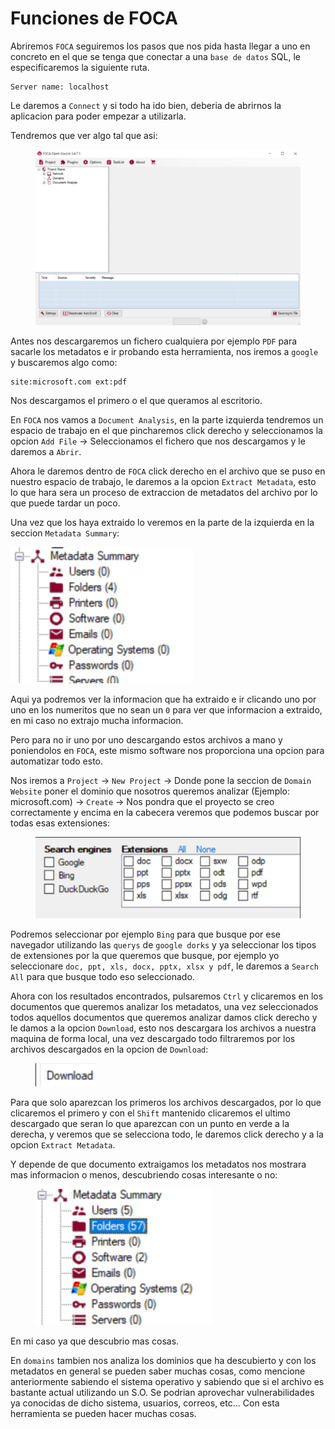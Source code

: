 # Funciones de FOCA

Abriremos `FOCA` seguiremos los pasos que nos pida hasta llegar a uno en concreto en el que se tenga que conectar a una `base de datos` SQL, le especificaremos la siguiente ruta.

```
Server name: localhost
```

Le daremos a `Connect` y si todo ha ido bien, deberia de abrirnos la aplicacion para poder empezar a utilizarla.

Tendremos que ver algo tal que asi:

<figure><img src="../../../.gitbook/assets/image (9).png" alt=""><figcaption></figcaption></figure>

Antes nos descargaremos un fichero cualquiera por ejemplo `PDF` para sacarle los metadatos e ir probando esta herramienta, nos iremos a `google` y buscaremos algo como:

```
site:microsoft.com ext:pdf
```

Nos descargamos el primero o el que queramos al escritorio.

En `FOCA` nos vamos a `Document Analysis`, en la parte izquierda tendremos un espacio de trabajo en el que pincharemos click derecho y seleccionamos la opcion `Add File` -> Seleccionamos el fichero que nos descargamos y le daremos a `Abrir`.

Ahora le daremos dentro de `FOCA` click derecho en el archivo que se puso en nuestro espacio de trabajo, le daremos a la opcion `Extract Metadata`, esto lo que hara sera un proceso de extraccion de metadatos del archivo por lo que puede tardar un poco.

Una vez que los haya extraido lo veremos en la parte de la izquierda en la seccion `Metadata Summary`:

![](<../../../.gitbook/assets/image (7).png>)

Aqui ya podremos ver la informacion que ha extraido e ir clicando uno por uno en los numeritos que no sean un `0` para ver que informacion a extraido, en mi caso no extrajo mucha informacion.

Pero para no ir uno por uno descargando estos archivos a mano y poniendolos en `FOCA`, este mismo software nos proporciona una opcion para automatizar todo esto.

Nos iremos a `Project` -> `New Project` -> Donde pone la seccion de `Domain Website` poner el dominio que nosotros queremos analizar (Ejemplo: microsoft.com) -> `Create` -> Nos pondra que el proyecto se creo correctamente y encima en la cabecera veremos que podemos buscar por todas esas extensiones:

<figure><img src="../../../.gitbook/assets/image (8).png" alt=""><figcaption></figcaption></figure>

Podremos seleccionar por ejemplo `Bing` para que busque por ese navegador utilizando las `querys` de `google dorks` y ya seleccionar los tipos de extensiones por la que queremos que busque, por ejemplo yo seleccionare `doc, ppt, xls, docx, pptx, xlsx y pdf`, le daremos a `Search All` para que busque todo eso seleccionado.

Ahora con los resultados encontrados, pulsaremos `Ctrl` y clicaremos en los documentos que queremos analizar los metadatos, una vez seleccionados todos aquellos documentos que queremos analizar damos click derecho y le damos a la opcion `Download`, esto nos descargara los archivos a nuestra maquina de forma local, una vez descargado todo filtraremos por los archivos descargados en la opcion de `Download`:

<figure><img src="../../../.gitbook/assets/image (10).png" alt=""><figcaption></figcaption></figure>

Para que solo aparezcan los primeros los archivos descargados, por lo que clicaremos el primero y con el `Shift` mantenido clicaremos el ultimo descargado que seran lo que aparezcan con un punto en verde a la derecha, y veremos que se selecciona todo, le daremos click derecho y a la opcion `Extract Metadata`.

Y depende de que documento extraigamos los metadatos nos mostrara mas informacion o menos, descubriendo cosas interesante o no:

<figure><img src="../../../.gitbook/assets/image (11).png" alt=""><figcaption></figcaption></figure>

En mi caso ya que descubrio mas cosas.

En `domains` tambien nos analiza los dominios que ha descubierto y con los metadatos en general se pueden saber muchas cosas, como mencione anteriormente sabiendo el sistema operativo y sabiendo que si el archivo es bastante actual utilizando un S.O. Se podrian aprovechar vulnerabilidades ya conocidas de dicho sistema, usuarios, correos, etc... Con esta herramienta se pueden hacer muchas cosas.
